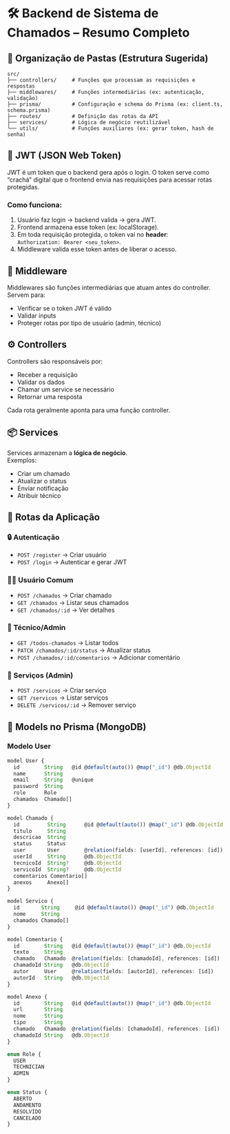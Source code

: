 # 🛠️ Backend de Sistema de Chamados – Resumo Completo
## 📁 Organização de Pastas (Estrutura Sugerida)

```plaintext
src/
├── controllers/     # Funções que processam as requisições e respostas
├── middlewares/     # Funções intermediárias (ex: autenticação, validação)
├── prisma/          # Configuração e schema do Prisma (ex: client.ts, schema.prisma)
├── routes/          # Definição das rotas da API
├── services/        # Lógica de negócio reutilizável
└── utils/           # Funções auxiliares (ex: gerar token, hash de senha)
```

## 🔐 JWT (JSON Web Token)
JWT é um token que o backend gera após o login. O token serve como “crachá” digital que o frontend envia nas requisições para acessar rotas protegidas.

### Como funciona:
1. Usuário faz login → backend valida → gera JWT.
2. Frontend armazena esse token (ex: localStorage).
3. Em toda requisição protegida, o token vai no **header**:  
   `Authorization: Bearer <seu_token>`.
4. Middleware valida esse token antes de liberar o acesso.

## 🧠 Middleware
Middlewares são funções intermediárias que atuam antes do controller.  
Servem para:
- Verificar se o token JWT é válido
- Validar inputs
- Proteger rotas por tipo de usuário (admin, técnico)

## ⚙️ Controllers
Controllers são responsáveis por:
- Receber a requisição
- Validar os dados
- Chamar um service se necessário
- Retornar uma resposta

Cada rota geralmente aponta para uma função controller.

## 📦 Services
Services armazenam a **lógica de negócio**.  
Exemplos:
- Criar um chamado
- Atualizar o status
- Enviar notificação
- Atribuir técnico

## 🔁 Rotas da Aplicação

### 🔒 Autenticação
- `POST /register` → Criar usuário
- `POST /login` → Autenticar e gerar JWT

### 🙋‍♂️ Usuário Comum
- `POST /chamados` → Criar chamado
- `GET /chamados` → Listar seus chamados
- `GET /chamados/:id` → Ver detalhes

### 🧰 Técnico/Admin
- `GET /todos-chamados` → Listar todos
- `PATCH /chamados/:id/status` → Atualizar status
- `POST /chamados/:id/comentarios` → Adicionar comentário

### 🧾 Serviços (Admin)
- `POST /servicos` → Criar serviço
- `GET /servicos` → Listar serviços
- `DELETE /servicos/:id` → Remover serviço

## 🧱 Models no Prisma (MongoDB)

### Modelo User
```ts
model User {
  id        String   @id @default(auto()) @map("_id") @db.ObjectId
  name      String
  email     String   @unique
  password  String
  role      Role
  chamados  Chamado[]
}

model Chamado {
  id         String      @id @default(auto()) @map("_id") @db.ObjectId
  titulo     String
  descricao  String
  status     Status
  user       User        @relation(fields: [userId], references: [id])
  userId     String      @db.ObjectId
  tecnicoId  String?     @db.ObjectId
  servicoId  String?     @db.ObjectId
  comentarios Comentario[]
  anexos     Anexo[]
}

model Servico {
  id       String     @id @default(auto()) @map("_id") @db.ObjectId
  nome     String
  chamados Chamado[]
}

model Comentario {
  id        String   @id @default(auto()) @map("_id") @db.ObjectId
  texto     String
  chamado   Chamado  @relation(fields: [chamadoId], references: [id])
  chamadoId String   @db.ObjectId
  autor     User     @relation(fields: [autorId], references: [id])
  autorId   String   @db.ObjectId
}

model Anexo {
  id        String   @id @default(auto()) @map("_id") @db.ObjectId
  url       String
  nome      String
  tipo      String
  chamado   Chamado  @relation(fields: [chamadoId], references: [id])
  chamadoId String   @db.ObjectId
}

enum Role {
  USER
  TECHNICIAN
  ADMIN
}

enum Status {
  ABERTO
  ANDAMENTO
  RESOLVIDO
  CANCELADO
}
